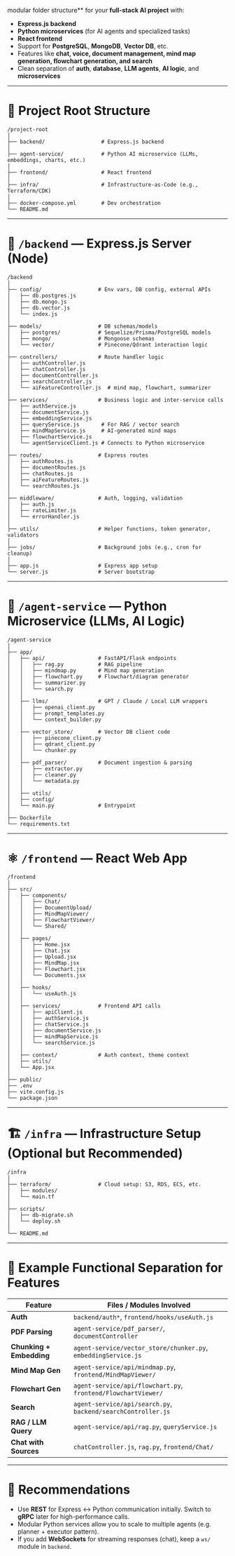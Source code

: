 modular folder structure** for your **full-stack AI project** with:

- **Express.js backend**
- **Python microservices** (for AI agents and specialized tasks)
- **React frontend**
- Support for **PostgreSQL**, **MongoDB**, **Vector DB**, etc.
- Features like **chat, voice, document management, mind map generation, flowchart generation, and search**
- Clean separation of **auth**, **database**, **LLM agents**, **AI logic**, and **microservices**

---

# 📁 Project Root Structure

```
/project-root
│
├── backend/                  # Express.js backend
│
├── agent-service/            # Python AI microservice (LLMs, embeddings, charts, etc.)
│
├── frontend/                 # React frontend
│
├── infra/                    # Infrastructure-as-Code (e.g., Terraform/CDK)
│
├── docker-compose.yml        # Dev orchestration
└── README.md

```

---

# 🔧 `/backend` — Express.js Server (Node)

```
/backend
│
├── config/                  # Env vars, DB config, external APIs
│   ├── db.postgres.js
│   ├── db.mongo.js
│   ├── db.vector.js
│   └── index.js
│
├── models/                  # DB schemas/models
│   ├── postgres/            # Sequelize/Prisma/PostgreSQL models
│   ├── mongo/               # Mongoose schemas
│   └── vector/              # Pinecone/Qdrant interaction logic
│
├── controllers/             # Route handler logic
│   ├── authController.js
│   ├── chatController.js
│   ├── documentController.js
│   ├── searchController.js
│   └── aiFeatureController.js  # mind map, flowchart, summarizer
│
├── services/                # Business logic and inter-service calls
│   ├── authService.js
│   ├── documentService.js
│   ├── embeddingService.js
│   ├── queryService.js       # For RAG / vector search
│   ├── mindMapService.js     # AI-generated mind maps
│   ├── flowchartService.js
│   └── agentServiceClient.js # Connects to Python microservice
│
├── routes/                  # Express routes
│   ├── authRoutes.js
│   ├── documentRoutes.js
│   ├── chatRoutes.js
│   ├── aiFeatureRoutes.js
│   └── searchRoutes.js
│
├── middleware/              # Auth, logging, validation
│   ├── auth.js
│   ├── rateLimiter.js
│   └── errorHandler.js
│
├── utils/                   # Helper functions, token generator, validators
│
├── jobs/                    # Background jobs (e.g., cron for cleanup)
│
├── app.js                   # Express app setup
└── server.js                # Server bootstrap

```

---

# 🧠 `/agent-service` — Python Microservice (LLMs, AI Logic)

```
/agent-service
│
├── app/
│   ├── api/                 # FastAPI/Flask endpoints
│   │   ├── rag.py           # RAG pipeline
│   │   ├── mindmap.py       # Mind map generation
│   │   ├── flowchart.py     # Flowchart/diagram generator
│   │   ├── summarizer.py
│   │   └── search.py
│   │
│   ├── llms/                # GPT / Claude / Local LLM wrappers
│   │   ├── openai_client.py
│   │   ├── prompt_templates.py
│   │   └── context_builder.py
│   │
│   ├── vector_store/        # Vector DB client code
│   │   ├── pinecone_client.py
│   │   ├── qdrant_client.py
│   │   └── chunker.py
│   │
│   ├── pdf_parser/          # Document ingestion & parsing
│   │   ├── extractor.py
│   │   ├── cleaner.py
│   │   └── metadata.py
│   │
│   ├── utils/
│   ├── config/
│   └── main.py              # Entrypoint
│
├── Dockerfile
└── requirements.txt

```

---

# ⚛️ `/frontend` — React Web App

```
/frontend
│
├── src/
│   ├── components/
│   │   ├── Chat/
│   │   ├── DocumentUpload/
│   │   ├── MindMapViewer/
│   │   ├── FlowchartViewer/
│   │   └── Shared/
│   │
│   ├── pages/
│   │   ├── Home.jsx
│   │   ├── Chat.jsx
│   │   ├── Upload.jsx
│   │   ├── MindMap.jsx
│   │   ├── Flowchart.jsx
│   │   └── Documents.jsx
│   │
│   ├── hooks/
│   │   └── useAuth.js
│   │
│   ├── services/            # Frontend API calls
│   │   ├── apiClient.js
│   │   ├── authService.js
│   │   ├── chatService.js
│   │   ├── documentService.js
│   │   ├── mindMapService.js
│   │   └── searchService.js
│   │
│   ├── context/             # Auth context, theme context
│   ├── utils/
│   └── App.jsx
│
├── public/
├── .env
├── vite.config.js
└── package.json

```

---

# 🏗️ `/infra` — Infrastructure Setup (Optional but Recommended)

```
/infra
│
├── terraform/               # Cloud setup: S3, RDS, ECS, etc.
│   ├── modules/
│   └── main.tf
│
├── scripts/
│   ├── db-migrate.sh
│   └── deploy.sh
│
└── README.md

```

---

# 🧠 Example Functional Separation for Features

| Feature | Files / Modules Involved |
| --- | --- |
| **Auth** | `backend/auth*`, `frontend/hooks/useAuth.js` |
| **PDF Parsing** | `agent-service/pdf_parser/`, `documentController` |
| **Chunking + Embedding** | `agent-service/vector_store/chunker.py`, `embeddingService.js` |
| **Mind Map Gen** | `agent-service/api/mindmap.py`, `frontend/MindMapViewer/` |
| **Flowchart Gen** | `agent-service/api/flowchart.py`, `frontend/FlowchartViewer/` |
| **Search** | `agent-service/api/search.py`, `backend/searchController.js` |
| **RAG / LLM Query** | `agent-service/api/rag.py`, `queryService.js` |
| **Chat with Sources** | `chatController.js`, `rag.py`, `frontend/Chat/` |

---

# 🚦 Recommendations

- Use **REST** for Express ↔ Python communication initially. Switch to **gRPC** later for high-performance calls.
- Modular Python services allow you to scale to multiple agents (e.g. planner + executor pattern).
- If you add **WebSockets** for streaming responses (chat), keep a `ws/` module in `backend`.